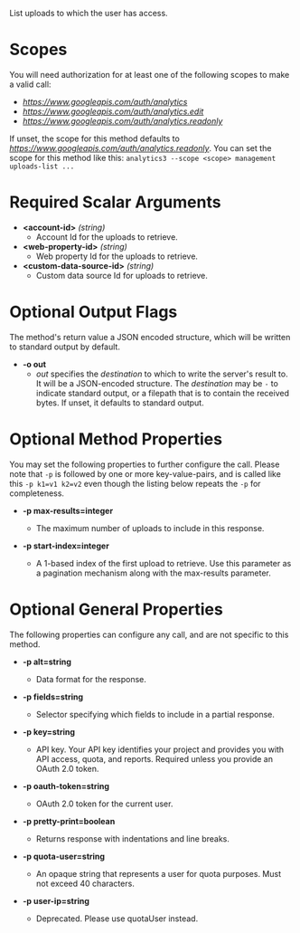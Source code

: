 List uploads to which the user has access.
# Scopes

You will need authorization for at least one of the following scopes to make a valid call:

* *https://www.googleapis.com/auth/analytics*
* *https://www.googleapis.com/auth/analytics.edit*
* *https://www.googleapis.com/auth/analytics.readonly*

If unset, the scope for this method defaults to *https://www.googleapis.com/auth/analytics.readonly*.
You can set the scope for this method like this: `analytics3 --scope <scope> management uploads-list ...`
# Required Scalar Arguments
* **&lt;account-id&gt;** *(string)*
    - Account Id for the uploads to retrieve.
* **&lt;web-property-id&gt;** *(string)*
    - Web property Id for the uploads to retrieve.
* **&lt;custom-data-source-id&gt;** *(string)*
    - Custom data source Id for uploads to retrieve.

# Optional Output Flags

The method's return value a JSON encoded structure, which will be written to standard output by default.

* **-o out**
    - *out* specifies the *destination* to which to write the server's result to.
      It will be a JSON-encoded structure.
      The *destination* may be `-` to indicate standard output, or a filepath that is to contain the received bytes.
      If unset, it defaults to standard output.
# Optional Method Properties

You may set the following properties to further configure the call. Please note that `-p` is followed by one 
or more key-value-pairs, and is called like this `-p k1=v1 k2=v2` even though the listing below repeats the
`-p` for completeness.

* **-p max-results=integer**
    - The maximum number of uploads to include in this response.

* **-p start-index=integer**
    - A 1-based index of the first upload to retrieve. Use this parameter as a pagination mechanism along with the max-results parameter.

# Optional General Properties

The following properties can configure any call, and are not specific to this method.

* **-p alt=string**
    - Data format for the response.

* **-p fields=string**
    - Selector specifying which fields to include in a partial response.

* **-p key=string**
    - API key. Your API key identifies your project and provides you with API access, quota, and reports. Required unless you provide an OAuth 2.0 token.

* **-p oauth-token=string**
    - OAuth 2.0 token for the current user.

* **-p pretty-print=boolean**
    - Returns response with indentations and line breaks.

* **-p quota-user=string**
    - An opaque string that represents a user for quota purposes. Must not exceed 40 characters.

* **-p user-ip=string**
    - Deprecated. Please use quotaUser instead.
